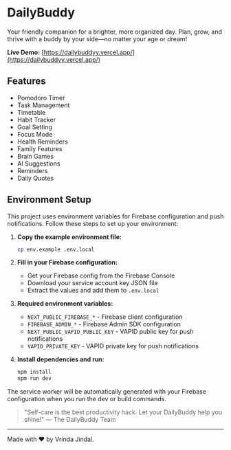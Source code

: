 # DailyBuddy

Your friendly companion for a brighter, more organized day. Plan, grow, and thrive with a buddy by your side—no matter your age or dream!

**Live Demo:** [https://dailybuddyy.vercel.app/](https://dailybuddyy.vercel.app/)

## Features
- Pomodoro Timer
- Task Management
- Timetable
- Habit Tracker
- Goal Setting
- Focus Mode
- Health Reminders
- Family Features
- Brain Games
- AI Suggestions
- Reminders
- Daily Quotes

## Environment Setup

This project uses environment variables for Firebase configuration and push notifications. Follow these steps to set up your environment:

1. **Copy the example environment file:**
   ```bash
   cp env.example .env.local
   ```

2. **Fill in your Firebase configuration:**
   - Get your Firebase config from the Firebase Console
   - Download your service account key JSON file
   - Extract the values and add them to `.env.local`

3. **Required environment variables:**
   - `NEXT_PUBLIC_FIREBASE_*` - Firebase client configuration
   - `FIREBASE_ADMIN_*` - Firebase Admin SDK configuration
   - `NEXT_PUBLIC_VAPID_PUBLIC_KEY` - VAPID public key for push notifications
   - `VAPID_PRIVATE_KEY` - VAPID private key for push notifications

4. **Install dependencies and run:**
   ```bash
   npm install
   npm run dev
   ```

The service worker will be automatically generated with your Firebase configuration when you run the dev or build commands.

> "Self-care is the best productivity hack. Let your DailyBuddy help you shine!" — The DailyBuddy Team

---

Made with ❤️ by Vrinda Jindal. 